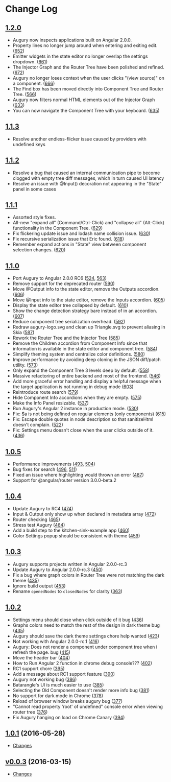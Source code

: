 # Change Log
## [1.2.0](https://github.com/rangle/tree/1.2.0)
* Augury now inspects applications built on Angular 2.0.0.
* Property lines no longer jump around when entering and exiting edit. ([652](https://github.com/rangle/augury/issues/652))
* Emitter widgets in the state editor no longer overlap the settings dropdown. ([661](https://github.com/rangle/augury/issues/661))
* The Injector Graph and the Router Tree have been polished and refined. ([672](https://github.com/rangle/augury/pull/672))
* Augury no longer loses context when the user clicks "(view source)" on a component. ([666](https://github.com/rangle/augury/issues/666))
* The Find box has been moved directly into Component Tree and Router Tree. ([566](https://github.com/rangle/augury/issues/566))
* Augury now filters normal HTML elements out of the Injector Graph ([633](https://github.com/rangle/augury/pull/633))
* You can now navigate the Component Tree with your keyboard. ([635](https://github.com/rangle/augury/pull/635))

## [1.1.3](https://github.com/rangle/tree/1.1.3)
* Resolve another endless-flicker issue caused by providers with undefined keys

## [1.1.2](https://github.com/rangle/tree/1.1.2)
* Resolve a bug that caused an internal communication pipe to become clogged with empty tree diff messages, which in turn caused UI latency
* Resolve an issue with @Input() decoration not appearing in the "State" panel in some cases

## [1.1.1](https://github.com/rangle/tree/1.1.1)
* Assorted style fixes.
* All-new "expand all" (Command/Ctrl-Click) and "collapse all" (Alt-Click) functionality in the Component Tree. ([629](https://github.com/rangle/augury/issues/629))
* Fix flickering update issue and lodash name collision issue. ([630](https://github.com/rangle/augury/issues/630))
* Fix recursive serialization issue that Eric found. ([618](https://github.com/rangle/augury/618))
* Remember expand actions in "State" view between component selection changes. ([620](https://github.com/rangle/augury/issues/620))

## [1.1.0](https://github.com/rangle/augury/tree/1.1.0)
* Port Augury to Angular 2.0.0 RC6 ([524](https://github.com/rangle/augury/issues/524), [563](https://github.com/rangle/augury/issues/563))
* Remove support for the deprecated router ([590](https://github.com/rangle/augury/issues/590))
* Move @Output info to the state editor, remove the Outputs accordion. ([606](https://github.com/rangle/augury/issues/606))
* Move @Input info to the state editor, remove the Inputs accordion. ([605](https://github.com/rangle/augury/issues/605))
* Display the state editor tree collapsed by default. ([610](https://github.com/rangle/augury/issues/610))
* Show the change detection strategy bare instead of in an accordion. ([607](https://github.com/rangle/augury/issues/607))
* Reduce component tree serialization overhead. ([592](https://github.com/rangle/augury/issues/592))
* Redraw augury-logo.svg and clean up Triangle.svg to prevent aliasing in Skia ([587](https://github.com/rangle/augury/issues/587))
* Rework the Router Tree and the Injector Tree ([585](https://github.com/rangle/augury/issues/585))
* Remove the Children accordion from Component Info since that information is available in the state editor and component tree. ([584](https://github.com/rangle/augury/issues/584))
* Simplify theming system and centralize color definitions. ([580](https://github.com/rangle/augury/issues/580))
* Improve performance by avoiding deep cloning in the JSON diff/patch utility. ([573](https://github.com/rangle/augury/issues/573))
* Only expand the Component Tree 3 levels deep by default. ([558](https://github.com/rangle/augury/issues/558))
* Massive refactoring of entire backend and most of the frontend. ([546](https://github.com/rangle/augury/issues/546))
* Add more graceful error handling and display a helpful message when the target application is not running in debug mode ([603](https://github.com/rangle/augury/issues/603))
* Reintroduce route search ([579](https://github.com/rangle/augury/issues/579))
* Hide Component Info accordions when they are empty. ([575](https://github.com/rangle/augury/issues/575))
* Make the Info Panel resizable. ([537](https://github.com/rangle/augury/issues/537))
* Run Augury's Angular 2 instance in production mode. ([530](https://github.com/rangle/augury/issues/530))
* Fix: $a is not being defined on regular elements (only components) ([615](https://github.com/rangle/augury/issues/615))
* Fix: Escape double quotes in node description so that sanitizeHtml doesn't complain. ([522](https://github.com/rangle/augury/issues/522))
* Fix: Settings menu doesn't close when the user clicks outside of it. ([436](https://github.com/rangle/augury/issues/436))

## [1.0.5](https://github.com/rangle/augury/tree/1.0.5)
* Performance improvements ([493](https://github.com/rangle/augury/issues/493), [504](https://github.com/rangle/augury/issues/504))
* Bug fixes for search ([496](https://github.com/rangle/augury/issues/496), [511](https://github.com/rangle/augury/issues/511))
* Fixed an issue where highlighting would thrown an error ([487](https://github.com/rangle/augury/issues/487))
* Support for @angular/router version 3.0.0-beta.2

## [1.0.4](https://github.com/rangle/augury/tree/1.0.4)
* Update Augury to RC4 ([474](https://github.com/rangle/augury/issues/474))
* Input & Output only show up when declared in metadata array ([472](https://github.com/rangle/augury/issues/472))
* Router checking ([465](https://github.com/rangle/augury/issues/465))
* Stress test Augury ([464](https://github.com/rangle/augury/issues/464))
* Add a build step to the kitchen-sink-example app ([460](https://github.com/rangle/augury/issues/460))
* Color Settings popup should be consistent with theme ([459](https://github.com/rangle/augury/issues/459))

## [1.0.3](https://github.com/rangle/augury/tree/1.0.3)
* Augury supports projects written in Angular 2.0.0-rc.3
* Update Augury to Angular 2.0.0-rc.3 ([450](https://github.com/rangle/augury/issues/450))
* Fix a bug where graph colors in Router Tree were not matching the dark theme ([435](https://github.com/rangle/augury/issues/435))
* Ignore build output ([453](https://github.com/rangle/augury/issues/453))
* Rename `openedNodes` to `closedNodes` for clarity ([363](https://github.com/rangle/augury/issues/363))

## [1.0.2](https://github.com/rangle/augury/tree/1.0.2)
* Settings menu should close when click outside of it bug ([436](https://github.com/rangle/augury/issues/436))
* Graphs colors need to match the rest of the design in dark theme bug ([435](https://github.com/rangle/augury/issues/435))
* Augury should save the dark theme settings chore help wanted ([423](https://github.com/rangle/augury/issues/423))
* Not working with Angular 2.0.0-rc.1 ([416](https://github.com/rangle/augury/issues/416))
* Augury: Does not render a component under component tree when i refresh the page. bug ([415](https://github.com/rangle/augury/issues/415))
* Move the header bar ([404](https://github.com/rangle/augury/issues/404))
* How to Run Angular 2 function in chrome debug console??? ([402](https://github.com/rangle/augury/issues/402))
* RC1 support chore ([395](https://github.com/rangle/augury/issues/395))
* Add a message about RC1 support feature ([390](https://github.com/rangle/augury/issues/390))
* Augury not working bug ([386](https://github.com/rangle/augury/issues/386))
* Batarangle's UI is much easier to use ([385](https://github.com/rangle/augury/issues/385))
* Selecting the Old Component doesn't render more info bug ([381](https://github.com/rangle/augury/issues/381))
* No support for dark mode in Chrome ([378](https://github.com/rangle/augury/issues/378))
* Reload of browser window breaks augury bug ([377](https://github.com/rangle/augury/issues/377))
* "Cannot read property 'root' of undefined" console error when viewing router tree ([376](https://github.com/rangle/augury/issues/376))
* Fix Augury hanging on load on Chrome Canary ([394](https://github.com/rangle/augury/issues/394))

## [1.0.1](https://github.com/rangle/augury/tree/1.0.1) (2016-05-28)
* [Changes](https://github.com/rangle/augury/compare/1.0.1...v0.0.3)

## [v0.0.3](https://github.com/rangle/augury/tree/v0.0.3) (2016-03-15)
* [Changes](https://github.com/rangle/augury/commits/0d2483568e5d4dd631f15e010064d771c9755680)
